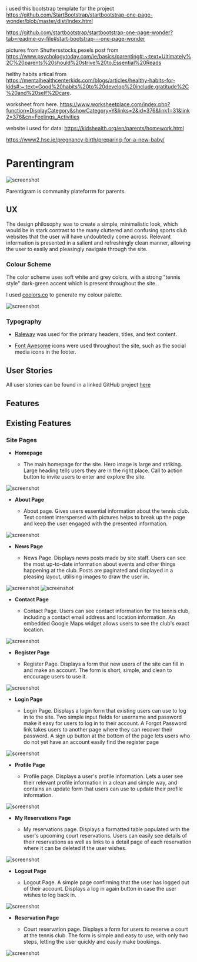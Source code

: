 i used this bootstrap template for the project https://github.com/StartBootstrap/startbootstrap-one-page-wonder/blob/master/dist/index.html

https://github.com/startbootstrap/startbootstrap-one-page-wonder?tab=readme-ov-file#start-bootstrap---one-page-wonder



pictures from Shuttersstocks,pexels
post from 
https://www.psychologytoday.com/ie/basics/parenting#:~:text=Ultimately%2C%20parents%20should%20strive%20to,Essential%20Reads

helthy habits artical from https://mentalhealthcenterkids.com/blogs/articles/healthy-habits-for-kids#:~:text=Good%20habits%20to%20develop%20include,gratitude%2C%20and%20self%2Dcare.

worksheet from here. https://www.worksheetplace.com/index.php?function=DisplayCategory&showCategory=Y&links=2&id=376&link1=31&link2=376&cn=Feelings_Activities


website i used for data:
https://kidshealth.org/en/parents/homework.html

https://www2.hse.ie/pregnancy-birth/preparing-for-a-new-baby/





# Parentingram 

![screenshot](documentation/mockup.png)


Parentigram is community plateforrm for parents.

## UX

The design philosophy was to create a simple, minimalistic look, which would be in stark contrast to the many cluttered and confusing sports club websites that the user will have undoubtedly come across. Relevant information is presented in a salient and refreshingly clean manner, allowing the user to easily and pleasingly navigate through the site.

### Colour Scheme


The color scheme uses soft white and grey colors, with a strong "tennis style" dark-green accent which is present throughout the site.


I used [coolors.co](https://coolors.co/000000-333333-a1a1a1-f5f5f5-ffffff-507e50-507948-304f2a-263e21) to generate my colour palette.

![screenshot](documentation/coolors.png)


### Typography

- [Raleway](https://fonts.google.com/specimen/Raleway) was used for the primary headers, titles, and text content.

- [Font Awesome](https://fontawesome.com) icons were used throughout the site, such as the social media icons in the footer.

## User Stories

All user stories can be found in a linked GitHub project [here](https://github.com/users/raheelaahmed/projects/4)


## Features

## Existing Features

### Site Pages

- **Homepage**

    - The main homepage for the site. Hero image is large and striking. Large heading tells users they are in the right place. Call to action button to invite users to enter and explore the site.

![screenshot](documentation/features/sitepages/home.png)

- **About Page**

    - About page. Gives users essential information about the tennis club. Text content interspersed with pictures helps to break up the page and keep the user engaged with the presented information. 

![screenshot](documentation/features/sitepages/about.png)

- **News Page**

    - News Page. Displays news posts made by site staff. Users can see the most up-to-date information about events and other things happening at the club. Posts are paginated and displayed in a pleasing layout, utilising images to draw the user in.

![screenshot](documentation/features/sitepages/news.png)
![screenshot](documentation/features/sitepages/pagination.png)

- **Contact Page**

    - Contact Page. Users can see contact information for the tennis club, including 
    a contact email address and location information. An embedded Google Maps widget allows users to see the club's exact location.

![screenshot](documentation/features/sitepages/contact.png)

- **Register Page**

    - Register Page. Displays a form that new users of the site can fill in and make an account. The form is short, simple, and clean to encourage users to use it.

![screenshot](documentation/features/sitepages/register.png)

- **Login Page**

    - Login Page. Displays a login form that existing users can use to log in to the site. Two simple input fields for username and password make it easy for users to log in to their account. A Forgot Password link takes users to another page where they can recover their password. A sign up button at the bottom of the page lets users who do not yet have an account easily find the register page

![screenshot](documentation/features/sitepages/login.png)

- **Profile Page**

    - Profile page. Displays a user's profile information. Lets a user see their relevant profile information in a clean and simple way, and contains an update form that users can use to update their profile information.

![screenshot](documentation/features/sitepages/profile.png)


- **My Reservations Page**

    - My reservations page. Displays a formatted table populated with the user's upcoming court reservations. Users can easily see details of their reservations as well as links to a detail page of each reservation where it can be deleted if the user wishes.

![screenshot](documentation/features/sitepages/my-reservations.png)

- **Logout Page**

    - Logout Page. A simple page confirming that the user has logged out of their account. Displays a log in again button in case the user wishes to log back in.

![screenshot](documentation/features/sitepages/logout.png)

- **Reservation Page**

    - Court reservation page. Displays a form for users to reserve a court at the tennis club. The form is simple and easy to use, with only two steps, letting the user quickly and easily make bookings. 

![screenshot](documentation/features/sitepages/reservation-page.png)



